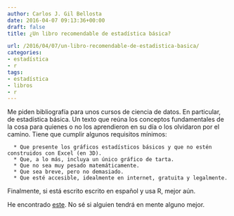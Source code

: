 ```yaml
---
author: Carlos J. Gil Bellosta
date: 2016-04-07 09:13:36+00:00
draft: false
title: ¿Un libro recomendable de estadística básica?

url: /2016/04/07/un-libro-recomendable-de-estadistica-basica/
categories:
- estadística
- r
tags:
- estadística
- libros
- r
---
```


Me piden bibliografía para unos cursos de ciencia de datos. En particular, de estadística básica. Un texto que reúna los conceptos fundamentales de la cosa para quienes o no los aprendieron en su día o los olvidaron por el camino. Tiene que cumplir algunos requisitos mínimos:




	  * Que presente los gráficos estadísticos básicos y que no estén construidos con Excel (en 3D).
	  * Que, a lo más, incluya un único gráfico de tarta.
	  * Que no sea muy pesado matemáticamente.
	  * Que sea breve, pero no demasiado.
	  * Que esté accesible, idealmente en internet, gratuita y legalmente.


Finalmente, si está escrito escrito en español y usa R, mejor aún.

He encontrado [este](http://www.uv.es/~ayala/docencia/nmr/nmr13.pdf). No sé si alguien tendrá en mente alguno mejor.
